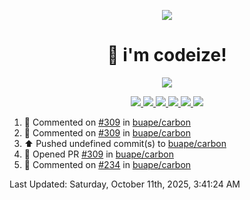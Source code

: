 <p align="center">
    <img src="https://avatars.githubusercontent.com/u/63158950?s=400&u=dd76c829ae30921e131dcbe7c830dc368e2d6e8a&v=4" />
</p>

<h1 align="center">
    👋 i'm codeize!
</h1>

<p align="center">
  <a href="https://skillicons.dev">
    <img align="center" src="https://skillicons.dev/icons?i=discord,bots,ts,nodejs,mysql,postgresql,react,nextjs,tailwindcss" />
  </a>
</p>

<p align="center">
  <a href="https://discord.com/users/668423998777982997">
    <img src="https://nocache.advaith.workers.dev?url=https://img.shields.io/endpoint?url=https://dev.discordprofiles.me/api/badge/status/668423998777982997?simple=true" />
    <img src="https://nocache.advaith.workers.dev?url=https://img.shields.io/endpoint?url=https://dev.discordprofiles.me/api/badge/vscode/668423998777982997" />
    <img src="https://nocache.advaith.workers.dev?url=https://img.shields.io/endpoint?url=https://dev.discordprofiles.me/api/badge/playing/668423998777982997" />
    <img src="https://nocache.advaith.workers.dev?url=https://img.shields.io/endpoint?url=https://dev.discordprofiles.me/api/badge/spotify/668423998777982997" />
    <img src="https://komarev.com/ghpvc/?username=codeize" />
    <img src="https://hits.link/hits?url=https%3A%2F%2Fgithub.com%2FCodeize" />
  </a>
</p>

<!--RECENT_ACTIVITY:start-->
1. 💬 Commented on [#309](https://github.com/buape/carbon/pull/309#issuecomment-3392610341) in [buape/carbon](https://github.com/buape/carbon)<br>
2. 💬 Commented on [#309](https://github.com/buape/carbon/pull/309#discussion_r2422279594) in [buape/carbon](https://github.com/buape/carbon)<br>
3. ⬆️ Pushed undefined commit(s) to [buape/carbon](https://github.com/buape/carbon)<br>
4. 💪 Opened PR [#309](undefined) in [buape/carbon](https://github.com/buape/carbon)<br>
5. 💬 Commented on [#234](https://github.com/buape/carbon/issues/234#issuecomment-3392487397) in [buape/carbon](https://github.com/buape/carbon)<br>
<!--RECENT_ACTIVITY:end-->

<!--RECENT_ACTIVITY:last_update-->
Last Updated: Saturday, October 11th, 2025, 3:41:24 AM
<!--RECENT_ACTIVITY:last_update_end-->
